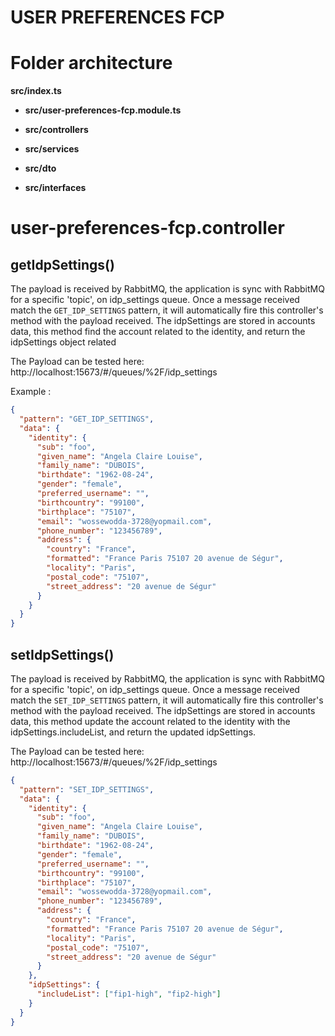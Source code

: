 # USER PREFERENCES FCP

##

# Folder architecture

**src/index.ts**

- **src/user-preferences-fcp.module.ts**

- **src/controllers**

- **src/services**

- **src/dto**

- **src/interfaces**

# user-preferences-fcp.controller

## getIdpSettings()

The payload is received by RabbitMQ, the application is sync with RabbitMQ
for a specific 'topic', on idp_settings queue. Once a message received match the `GET_IDP_SETTINGS` pattern, it will automatically fire this controller's method with the payload received.
The idpSettings are stored in accounts data, this method find the account related
to the identity, and return the idpSettings object related

The Payload can be tested here: http://localhost:15673/#/queues/%2F/idp_settings

Example :

```json
{
  "pattern": "GET_IDP_SETTINGS",
  "data": {
    "identity": {
      "sub": "foo",
      "given_name": "Angela Claire Louise",
      "family_name": "DUBOIS",
      "birthdate": "1962-08-24",
      "gender": "female",
      "preferred_username": "",
      "birthcountry": "99100",
      "birthplace": "75107",
      "email": "wossewodda-3728@yopmail.com",
      "phone_number": "123456789",
      "address": {
        "country": "France",
        "formatted": "France Paris 75107 20 avenue de Ségur",
        "locality": "Paris",
        "postal_code": "75107",
        "street_address": "20 avenue de Ségur"
      }
    }
  }
}
```

## setIdpSettings()

The payload is received by RabbitMQ, the application is sync with RabbitMQ
for a specific 'topic', on idp_settings queue. Once a message received match the `SET_IDP_SETTINGS` pattern, it will automatically fire this controller's method with the payload received.
The idpSettings are stored in accounts data, this method update the account related to the identity with the idpSettings.includeList, and return the updated idpSettings.

The Payload can be tested here: http://localhost:15673/#/queues/%2F/idp_settings

```json
{
  "pattern": "SET_IDP_SETTINGS",
  "data": {
    "identity": {
      "sub": "foo",
      "given_name": "Angela Claire Louise",
      "family_name": "DUBOIS",
      "birthdate": "1962-08-24",
      "gender": "female",
      "preferred_username": "",
      "birthcountry": "99100",
      "birthplace": "75107",
      "email": "wossewodda-3728@yopmail.com",
      "phone_number": "123456789",
      "address": {
        "country": "France",
        "formatted": "France Paris 75107 20 avenue de Ségur",
        "locality": "Paris",
        "postal_code": "75107",
        "street_address": "20 avenue de Ségur"
      }
    },
    "idpSettings": {
      "includeList": ["fip1-high", "fip2-high"]
    }
  }
}
```
